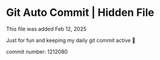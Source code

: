 # Git Auto Commit | Hidden File

This file was added Feb 12, 2025

Just for fun and keeping my daily git commit active 🤪

commit number: 1212080
